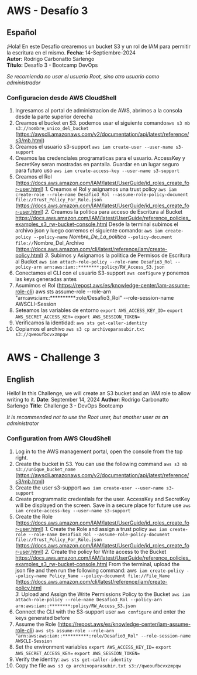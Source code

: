 # AWS - Desafío 3

## Español

¡Hola! En este Desafio crearemos un bucket  S3 y un rol de IAM para permitir la escritura en el mismo.
**Fecha:** 14-Septiembre-2024  
**Autor:** Rodrigo Carbonatto Sarlengo  
**Título:** Desafío 3 - Bootcamp DevOps

*Se recomienda no usar el usuario Root, sino otro usuario como administrador*

### Configuracion desde AWS CloudShell
1. Ingresamos al portal de administracion de AWS, abrimos a la consola desde la parte superior derecha
2. Creamos el bucket en S3. podemos usar el siguiente comando`aws s3 mb s3://nombre_unico_del_bucket` (https://awscli.amazonaws.com/v2/documentation/api/latest/reference/s3/mb.html)
3. Creamos el usuario s3-support
    `aws iam create-user --user-name s3-support`
4. Creamos las credenciales programaticas para el usuario. AccessKey y SecretKey seran mostradas en pantalla. Guardar en un lugar seguro para futuro uso
    `aws iam create-access-key --user-name s3-support`
5. Creamos el Rol (https://docs.aws.amazon.com/IAM/latest/UserGuide/id_roles_create_for-user.html) 
    *1.* Creamos el Rol y asignamos una trust policy 
        `aws iam create-role --role-name Desafio3_Rol --assume-role-policy-document file://Trust_Policy_For_Role.json` (https://docs.aws.amazon.com/IAM/latest/UserGuide/id_roles_create_for-user.html)
    *2.* Creamos la politica para acceso de Escritura al Bucket
     https://docs.aws.amazon.com/IAM/latest/UserGuide/reference_policies_examples_s3_rw-bucket-console.html
    Desde la terminal subimos el archivo json y luego corremos el siguiente comando: `aws iam create-policy --policy-name` *Nombre_De_La_politica* `--policy-document file://`Nombre_Del_Archivo (https://docs.aws.amazon.com/cli/latest/reference/iam/create-policy.html) 
    *3.* Subimos y Asignamos la politica de Permisos de Escritura al Bucket
        `aws iam attach-role-policy --role-name Desafio3_Rol --policy-arn arn:aws:iam::********:policy/RW_Access_S3.json`
6. Conectamos el CLI con el usuario S3-support
    `aws configure` y ponemos las keys generadas antes
7. Asumimos el Rol (https://repost.aws/es/knowledge-center/iam-assume-role-cli)
    aws sts assume-role --role-arn "arn:aws:iam::**********:role/Desafio3_Rol" --role-session-name AWSCLI-Session
8. Seteamos las variables de entorno
    `export AWS_ACCESS_KEY_ID=`
    `export AWS_SECRET_ACCESS_KEY=`
    `export AWS_SESSION_TOKEN=`
9. Verificamos la identidad:
    `aws sts get-caller-identity`
10. Copiamos el archivo
    `aws s3 cp archivoparasubir.txt s3://qweoufbcvxzmpqw`
 



# AWS - Challenge 3
## English
Hello! In this Challenge, we will create an S3 bucket and an IAM role to allow writing to it.
**Date**: September 14, 2024
**Author**: Rodrigo Carbonatto Sarlengo
**Title**: Challenge 3 - DevOps Bootcamp

*It is recommended not to use the Root user, but another user as an administrator*

### Configuration from AWS CloudShell
1. Log in to the AWS management portal, open the console from the top right.
2. Create the bucket in S3. You can use the following command `aws s3 mb s3://unique_bucket_name` (https://awscli.amazonaws.com/v2/documentation/api/latest/reference/s3/mb.html)   
3. Create the user s3-support 
   `aws iam create-user --user-name s3-support`
4. Create programmatic credentials for the user. AccessKey and SecretKey will be displayed on the screen. Save in a secure place for future use 
   `aws iam create-access-key --user-name s3-support`
5. Create the Role (https://docs.aws.amazon.com/IAM/latest/UserGuide/id_roles_create_for-user.html) 
   *1.* Create the Role and assign a trust policy 
   `aws iam create-role --role-name Desafio3_Rol --assume-role-policy-document file://Trust_Policy_For_Role.json` (https://docs.aws.amazon.com/IAM/latest/UserGuide/id_roles_create_for-user.html) 
   *2.* Create the policy for Write access to the Bucket https://docs.aws.amazon.com/IAM/latest/UserGuide/reference_policies_examples_s3_rw-bucket-console.html 
   From the terminal, upload the json file and then run the following command: aws` iam create-policy --policy-name Policy_Name --policy-document file://File_Name` (https://docs.aws.amazon.com/cli/latest/reference/iam/create-policy.html  
   *3.* Upload and Assign the Write Permissions Policy to the Bucket 
   `aws iam attach-role-policy --role-name Desafio3_Rol --policy-arn arn:aws:iam::********:policy/RW_Access_S3.json`   
6. Connect the CLI with the S3-support user 
    `aws configure` and enter the keys generated before
7. Assume the Role (https://repost.aws/es/knowledge-center/iam-assume-role-cli) 
     `aws sts assume-role --role-arn "arn:aws:aws:iam::**********:role/Desafio3_Rol" --role-session-name AWSCLI-Session`
8. Set the environment variables 
     `export AWS_ACCESS_KEY_ID=` 
     `export AWS_SECRET_ACCESS_KEY=` 
     `export AWS_SESSION_TOKEN=`
9. Verify the identity: 
     `aws sts get-caller-identity`
10. Copy the file 
     `aws s3 cp archivoparasubir.txt s3://qweoufbcvxzmpqw`